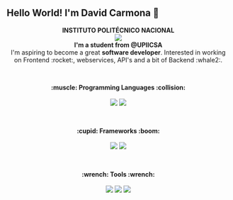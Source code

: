 ## Hello World! I'm David Carmona :metal:

<p align="center">
  <b>INSTITUTO POLITÉCNICO NACIONAL</b>
  </br>
  <img src="https://www.amnoticias.com.mx/images/0rapivdodocxds.gif">
  </br>
  <b>I'm a student from @UPIICSA</b>
  </br>
  I'm aspiring to become a great <b>software developer</b>. Interested in working on Frontend :rocket:, webservices, API's and a bit of Backend :whale2:.
</p>

</br>

<p align="center">
  <b> :muscle: Programming Languages :collision: </b>
  </br>
  </br>
    <img src="https://i.ibb.co/LQsq1hF/java-logo-opt.png">
    <img src="https://i.ibb.co/MRFH1vg/js-logo-opt.png">
</p>

</br>

<p align="center">
  <b> :cupid: Frameworks :boom: </b>
  </br>
  </br>
    <img src="https://i.ibb.co/MPmrKz8/angular-logo-opt.png">
    <img src="https://i.ibb.co/ZGg70DD/ionic-logo-opt.png">
</p>

</br>

<p align="center">
  <b> :wrench: Tools :wrench: </b>
  </br>
  </br>
    <img src="https://i.ibb.co/59Gy9Cr/github-logo-opt.png">
    <img src="https://i.ibb.co/Q9n03ps/vscode-logo-opt.png">
    <img src="https://i.ibb.co/n7R21KC/git-logo-opt.png">
</p>

